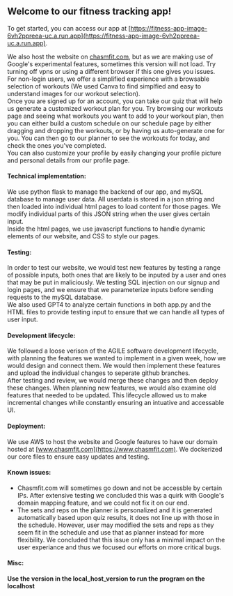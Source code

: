 ## Welcome to our fitness tracking app!  
To get started, you can access our app at [https://fitness-app-image-6vh2ppreea-uc.a.run.app](https://fitness-app-image-6vh2ppreea-uc.a.run.app).

We also host the website on [chasmfit.com](https://www.chasmfit.com), but as we are making use of Google's experimental features, sometimes this version will not load. Try turning off vpns or using a different browser if this one gives you issues.  
For non-login users, we offer a simplified experience with a browsable selection of workouts (We used Canva to find simplfied and easy to understand images for our workout selection).   
Once you are signed up for an account, you can take our quiz that will help us generate a customized workout plan for you. Try browsing our workouts page and seeing what workouts you want to add to your workout plan, then you can either build a custom schedule on our schedule page by either dragging and dropping the workouts, or by having us auto-generate one for you. You can then go to our planner to see the workouts for today, and check the ones you've completed.   
You can also customize your profile by easily changing your profile picture and personal details from our profile page.   

#### Technical implementation:  
We use python flask to manage the backend of our app, and mySQL database to manage user data. All userdata is stored in a json string and then loaded into individual html pages to load content for those pages. We modify individual parts of this JSON string when the user gives certain input.   
Inside the html pages, we use javascript functions to handle dynamic elements of our website, and CSS to style our pages. 

#### Testing:  
In order to test our website, we would test new features by testing a range of possible inputs, both ones that are likely to be inputed by a user and ones that may be put in maliciously. We testing SQL injection on our signup and login pages, and we ensure that we parameterize inputs before sending requests to the mySQL database.  
We also used GPT4 to analyze certain functions in both app.py and the HTML files to provide testing input to ensure that we can handle all types of user input.  

#### Development lifecycle:  
We followed a loose verison of the AGILE software development lifecycle, with planning the features we wanted to implement in a given week, how we would design and connect them. We would then implement these features and upload the individual changes to seperate github branches.    
After testing and review, we would merge these changes and then deploy these changes. When planning new features, we would also examine old features that needed to be updated. This lifecycle allowed us to make incremental changes while constantly ensuring an intuative and accessable UI.   

#### Deployment:  
We use AWS to host the website and Google features to have our domain hosted at [www.chasmfit.com](https://www.chasmfit.com). We dockerized our core files to ensure easy updates and testing. 

#### Known issues:  
- Chasmfit.com will sometimes go down and not be accessble by certain IPs. After extensive testing we concluded this was a quirk with Google's domain mapping feature, and we could not fix it on our end.  
- The sets and reps on the planner is personalized and it is generated automatically based upon quiz results, it does not line up with those in the schedule. However, user may modified the sets and reps as they seem fit in the schedule and use that as planner instead for more flexibility. We concluded that this issue only has a minimal impact on the user experiance and thus we focused our efforts on more critical bugs.  
 
#### Misc:  
**Use the version in the local_host_version to run the program on the localhost**
